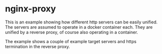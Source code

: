 # nginx-proxy

This is an example showing how different http servers can be easily unified. The servers are assumed to operate in a docker container each. They are unified by a reverse proxy, of course also operating in a container.

The example shows a couple of example target servers and https termination in the reverse proxy.
